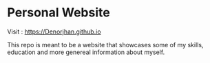 # Personal Website

Visit : https://Denorjhan.github.io

This repo is meant to be a website that showcases some of my skills, education and more genereal information about myself.
